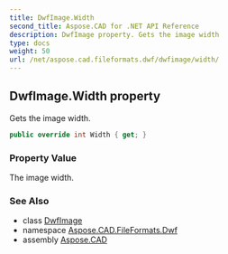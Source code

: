 ```yaml
---
title: DwfImage.Width
second_title: Aspose.CAD for .NET API Reference
description: DwfImage property. Gets the image width
type: docs
weight: 50
url: /net/aspose.cad.fileformats.dwf/dwfimage/width/
---
```

## DwfImage.Width property

Gets the image width.

```csharp
public override int Width { get; }
```

### Property Value

The image width.

### See Also

* class [DwfImage](../)
* namespace [Aspose.CAD.FileFormats.Dwf](../../dwfimage/)
* assembly [Aspose.CAD](../../../)



